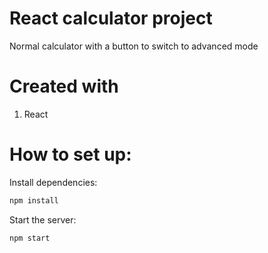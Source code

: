 # React calculator project
Normal calculator with a button to switch to advanced mode

# Created with
  1. React

# How to set up:
Install dependencies:
```bash
npm install
```
Start the server:
```bash
npm start
```
